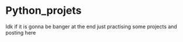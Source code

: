# Python_projets
Idk if it is gonna be banger at the end just practising some projects and posting here
